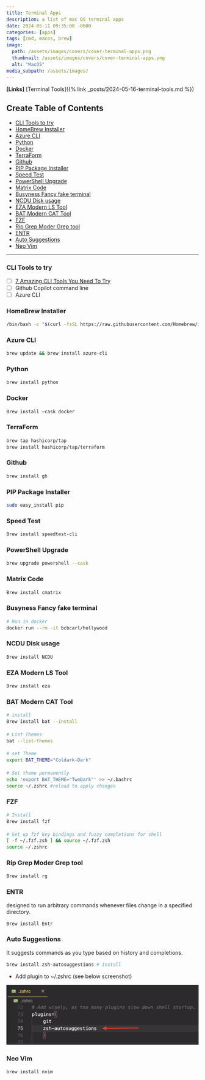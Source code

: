 ```yaml
---
title: Terminal Apps
description: a list of mac OS terminal apps
date: 2024-05-11 09:35:00 -0600
categories: [apps]
tags: [cmd, macos, brew]
image:
  path: /assets/images/covers/cover-terminal-apps.png
  thumbnail: /assets/images/covers/cover-terminal-apps.png
  alt: "MacOS"
media_subpath: /assets/images/
---
```


**[Links]**
[Terminal Tools]({% link _posts/2024-05-16-terminal-tools.md %})

## Create Table of Contents

- [CLI Tools to try](#cli-tools-to-try)
- [HomeBrew Installer](#homebrew-installer)
- [Azure CLI](#azure-cli)
- [Python](#python)
- [Docker](#docker)
- [TerraForm](#terraform)
- [Github](#github)
- [PIP Package Installer](#pip-package-installer)
- [Speed Test](#speed-test)
- [PowerShell Upgrade](#powershell-upgrade)
- [Matrix Code](#matrix-code)
- [Busyness Fancy fake terminal](#busyness-fancy-fake-terminal)
- [NCDU Disk usage](#ncdu-disk-usage)
- [EZA Modern LS Tool](#eza-modern-ls-tool)
- [BAT Modern CAT Tool](#bat-modern-cat-tool)
- [FZF](#fzf)
- [Rip Grep Moder Grep tool](#rip-grep-moder-grep-tool)
- [ENTR](#entr)
- [Auto Suggestions](#auto-suggestions)
- [Neo Vim](#neo-vim)

---

### CLI Tools to try

- [ ] [7 Amazing CLI Tools You Need To Try](https://www.youtube.com/watch?v=mmqDYw9C30I&list=WL&index=2&t=573s)
- [ ] Github Copilot command line
- [ ] Azure CLI

### HomeBrew Installer

```bash
/bin/bash -c "$(curl -fsSL https://raw.githubusercontent.com/Homebrew/install/HEAD/install.sh)"
```

### Azure CLI

```bash
brew update && brew install azure-cli
```

### Python

```bash
brew install python
```

### Docker

```bash
Brew install —cask docker
```

### TerraForm

```bash
brew tap hashicorp/tap
brew install hashicorp/tap/terraform
```

### Github

```bash
brew install gh
```

### PIP Package Installer

```bash
sudo easy_install pip
```

### Speed Test

```bash
Brew install speedtest-cli 
```

### PowerShell Upgrade

```bash
brew upgrade powershell --cask
```

### Matrix Code

```bash
Brew install cmatrix
```

### Busyness Fancy fake terminal

```bash
# Run in docker
docker run --rm -it bcbcarl/hollywood
```

### NCDU Disk usage

```bash
Brew install NCDU
```

### EZA Modern LS Tool

```bash
Brew install eza
```

### BAT Modern CAT Tool

```bash
# install
Brew install bat --install

# List Themes
bat --list-themes

# set Theme
export BAT_THEME="Coldark-Dark"

# Set theme permanently
echo 'export BAT_THEME="TwoDark"' >> ~/.bashrc
source ~/.zshrc #reload to apply changes

```

### FZF

```bash
# Install
Brew install fzf

# Set up fzf key bindings and fuzzy completions for shell
[ -f ~/.fzf.zsh ] && source ~/.fzf.zsh
source ~/.zshrc
```

### Rip Grep Moder Grep tool

```bash
Brew install rg
```

### ENTR

designed to run arbitrary commands whenever files change in a specified directory.

```bash
Brew install Entr
```

### Auto Suggestions

It suggests commands as you type based on history and completions.

```bash
brew install zsh-autosuggestions # Install
```

- Add plugin to ~/.zshrc (see below screenshot)

![Add plugin](/assets/images/content/example-add-plugin-zshrc.png)

### Neo Vim

```bash
brew install nvim
```

